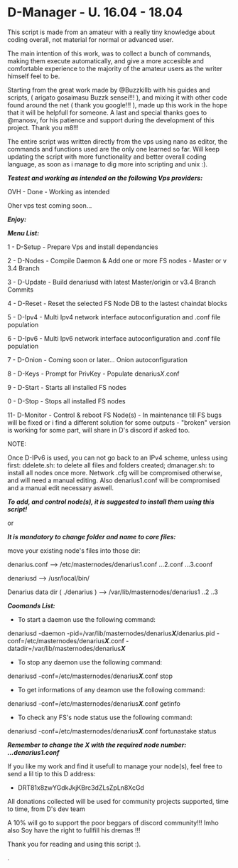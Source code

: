 # D-Manager - U. 16.04 - 18.04
This script is made from an amateur with a really tiny knowledge about coding overall, not material for normal or advanced user.

The main intention of this work, was to collect a bunch of commands, making them execute automatically,  and give a more accesible and comfortable experience to the majority of the amateur users as the writer himself feel to be.

Starting from the great work made by @Buzzkillb with his guides and scripts, ( arigato gosaimasu Buzzk sensei!!! ), and mixing it with other code found around the net ( thank you google!!! ), made up this work in the hope that it will be helpfull for someone.
A last and special thanks goes to @manosv, for his patience and support during the development of this project. Thank you m8!!!

The entire script was written directly from the vps using nano as editor, the commands and functions used are the only one learned so far. Will keep updating the script with more functionality and better overall coding language, as soon as i manage to dig more into scripting and unix :).


***Testest and working as intended on the following Vps providers:***

OVH - Done - Working as intended

Oher vps test coming soon...




***Enjoy:***


***Menu List:***

1 - D-Setup   - Prepare Vps and install dependancies

2 - D-Nodes   - Compile Daemon & Add one or more FS nodes - Master or v 3.4 Branch

3 - D-Update  - Build denariusd with latest Master/origin or v3.4 Branch Commits

4 - D-Reset - Reset the selected FS Node DB to the lastest chaindat blocks

5 - D-Ipv4    - Multi Ipv4 network interface autoconfiguration and .conf file population
 
6 - D-Ipv6    - Multi Ipv6 network interface autoconfiguration and .conf file population 

7 - D-Onion   - Coming soon or later... Onion autoconfiguration

8 - D-Keys    - Prompt for PrivKey - Populate denarius*X*.conf

9 - D-Start   - Starts all installed FS nodes                     

0 - D-Stop    - Stops all installed FS nodes                     

11- D-Monitor - Control & reboot FS Node(s) - In maintenance till FS bugs will be fixed or i find a different solution for some outputs - "broken" version is working for some part, will share in D's discord if asked too.
 

NOTE:

Once D-IPv6 is used, you can not go back to an IPv4 scheme, unless using first:
ddelete.sh: to delete all files and folders created;
dmanager.sh: to install all nodes once more. 
Network .cfg will be compromised otherwise, and will need a manual editing.
Also denarius1.conf will be compromised and a manual edit necessary aswell. 



***To add, and control node(s), it is suggested to install them using this script!***
 
or
 
***It is mandatory to change folder and name to core files:***

move your existing node's files into those dir:

denarius.conf --> /etc/masternodes/denarius1.conf ...2.conf ...3.coonf

denariusd --> /usr/local/bin/

Denarius data dir ( ./denarius ) --> /var/lib/masternodes/denarius1 ..2 ..3 
 
 
 
 
 
***Coomands List:***
 
- To start a daemon use the following command:
 
denariusd -daemon -pid=/var/lib/masternodes/denarius***X***/denarius.pid -conf=/etc/masternodes/denarius***X***.conf -datadir=/var/lib/masternodes/denarius***X***
  
- To stop any daemon use the following command:
 
denariusd -conf=/etc/masternodes/denarius***X***.conf stop
  
- To get informations of any deamon use the following command:
 
denariusd -conf=/etc/masternodes/denarius***X***.conf getinfo
  
- To check any FS's node status use the following command:
 
denariusd -conf=/etc/masternodes/denarius***X***.conf fortunastake status
  
 ***Remember to change the X with the required node number: ...denarius1.conf***






If you like my work and find it usefull to manage your node(s), feel free to send a lil tip to this D address:

- DRT81x8zwYGdkJkjKBrc3dZLsZpLn8XcGd

All donations collected will be used for community projects supported, time to time, from D's dev team

A 10% will go to support the poor beggars of discord community!!! Imho also Soy have the right to fullfill his dremas !!!



Thank you for reading and using this script :).



.
